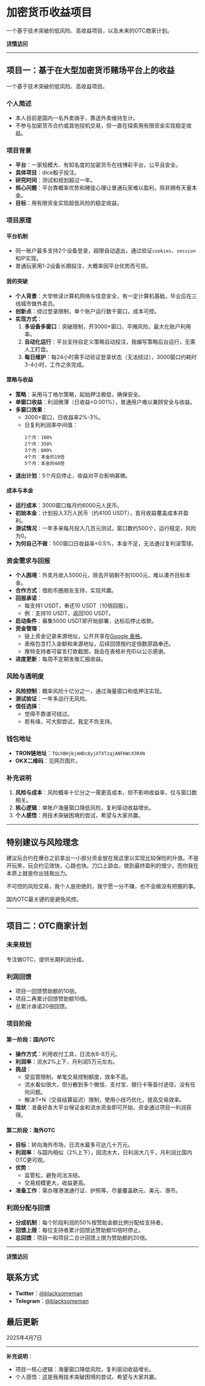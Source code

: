 # 加密货币收益项目

一个基于技术突破的低风险、高收益项目，以及未来的OTC商家计划。

**[详情访问](https://blacksomeman.github.io/getfreedom/)**

---

## 项目一：基于在大型加密货币赌场平台上的收益

一个基于技术突破的低风险、高收益项目。

### 个人简述
- 本人目前是国内一名外卖骑手，靠送外卖维持生计。
- 不参与加密货币合约或其他投机交易，但一直在探索用有限资金实现稳定收益。

### 项目背景
- **平台**：一家规模大、有知名度的加密货币在线博彩平台，公平且安全。
- **具体项目**：dice骰子投注。
- **研究时间**：测试和规划超过一年。
- **核心问题**：平台靠概率优势和赌徒心理让普通玩家难以盈利，除非拥有天量本金。
- **目标**：用有限资金实现超低风险的稳定收益。

### 项目原理
#### 平台机制
- 同一账户最多支持2个设备登录，超限自动退出，通过验证`cookies`、`session`和IP实现。
- 普通玩家用1-2设备长期投注，大概率因平台优势而亏损。

#### 我的突破
- **个人背景**：大学修读计算机网络与信息安全，有一定计算机基础，毕业后在三线城市做外卖员。
- **创新点**：绕过登录限制，单个账户运行数千窗口，成本可控。
- **实现方式**：
  1. **多设备多窗口**：突破限制，开3000+窗口，平摊风险，最大化账户利用率。
  2. **自动化运行**：平台支持自定义策略自动投注，我编写策略后台运行，无需人工盯盘。
  3. **每日维护**：每24小时需手动验证登录状态（无法绕过），3000窗口约耗时3-4小时，工作之余完成。

#### 策略与收益
- **策略**：采用马丁格尔策略，起始押注极低，确保安全。
- **单窗口收益**：利润微薄（日收益<0.001%），普通用户难以兼顾安全与收益。
- **多窗口效果**：
  - 3000+窗口，日收益率2%-3%。
  - 日复利利润率中间值：
    ```
    1个月：100%
    2个月：350%
    3个月：800%
    4个月：本金的19倍
    5个月：本金的40倍
    ```
- **退出计划**：5个月后停止，收益对平台影响甚微。

#### 成本与本金
- **运行成本**：3000窗口每月约6000元人民币。
- **初始本金**：计划投入3万人民币（约4100 USDT），首月收益覆盖成本并盈利。
- **测试情况**：一年多来每月投入几百元测试，窗口数约500个，运行稳定，风险为0。
- **为何自己不做**：500窗口日收益率<0.5%，本金不足，无法通过复利滚雪球。

### 资金需求与回报
- **个人困境**：外卖月收入5000元，除去开销剩不到1000元，难以凑齐目标本金。
- **合作方式**：借助币圈朋友支持，实现共赢。
- **回报承诺**：
  - 每支持1 USDT，奉还10 USDT（10倍回报）。
  - 例：支持10 USDT，返回100 USDT。
- **启动条件**：募集5000 USDT即开始部署，达标后停止收款。
- **资金管理**：
  - 链上资金记录来源地址，公开共享在[Google 表格](https://docs.google.com/spreadsheets/d/1LkvwOum6_SeDzuEZRoUz7QCWjHerMaS2uSm5ufn9lCk)。
  - 表格包含打入金额和来源地址，后续回馈按约定倍数原路奉还。
  - 推特支持者可留言打款截图，我会在表格补充ID以公示感谢。
- **进度更新**：每周不定期发推汇报收益。

### 风险与透明度
- **风险控制**：概率风险十亿分之一，通过海量窗口和低押注实现。
- **测试验证**：一年多运行无风险。
- **信任选择**：
  - 觉得不靠谱可绕过。
  - 若有缘，可大胆尝试，我定不负支持。

### 钱包地址
- **TRON链地址**：`TQchBHjbjmHDc8yjXTXTzqjANFKWcX3RXN`
- **OKX二维码**：见网页图片。

### 补充说明
1. **风险与成本**：风险概率十亿分之一需更高成本，但不影响收益率，仅与窗口数相关。
2. **核心逻辑**：单账户海量窗口降低风险，复利驱动收益增长。
3. **个人感悟**：用技术突破困境的尝试，希望与大家共赢。

---

## 特别建议与风险理念
建议玩合约在爆仓之前拿出一小部分资金放在我这里以实现比较保险的升值。不是开玩笑，玩合约见效快，心跳也快。刀口上舔血，做到最终盈利的很少。而你我在本质上就是你出钱我出力。

不可控的风险交易，我个人是拒绝的，我宁愿一分不赚，也不会做没有把握的事。

国内OTC最关键的是避免风控。

---

## 项目二：OTC商家计划

### 未来规划
专注做OTC，提供长期利润分成。

### 利润回馈
- 项目一回馈赞助额的10倍。
- 项目二再累计回馈赞助额10倍。
- 总累计承诺20倍回馈。

### 项目阶段
#### 第一阶段：国内OTC
- **操作方式**：利用收付工具，日流水6-8万元。
- **利润率**：流水2%上下，月利润5万元左右。
- **挑战**：
  - 受监管限制，单笔交易控制额度，效率不高。
  - 流水看似很大，但分散到多个微信、支付宝、银行卡等首付途径，没有任何问题。
  - 解决T+N（交易结算延迟）限制，使用小技巧优化，提高交易效率。
- **现状**：准备好各大平台保证金和流水资金即可开始，资金通过项目一利润获得。

#### 第二阶段：海外OTC
- **目标**：转向海外市场，日流水最多可达几十万元。
- **利润率**：与国内相似（2%上下），因流水大，日利润大几千，月利润比国内OTC更可观。
- **优势**：
  - 监管松，避免司法冻结。
  - 交易规模更大，收益更高。
- **准备工作**：需办理港澳通行证、护照等，尽量覆盖欧元、美元、港币。

### 利润分配与回馈
- **分成机制**：每个阶段利润的50%按赞助金额比例分配给支持者。
- **回馈上限**：每位支持者累计回馈达赞助额10倍时停止。
- **总回馈**：项目一和项目二合计回馈上限为赞助额的20倍。
---
**[详情访问](https://blacksomeman.github.io/getfreedom/)**

## 联系方式
- **Twitter**：[@blacksomeman](https://x.com/blacksomeman)
- **Telegram**：[@blacksomeman](https://t.me/blacksomeman)

## 最后更新
2025年4月7日

---

**补充说明**：
- 项目一核心逻辑：海量窗口降低风险，复利驱动收益增长。
- 个人感悟：这是我用技术突破困境的尝试，希望与大家共赢。
